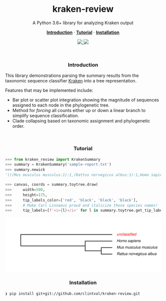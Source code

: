 <h1 align="center">kraken-review</h2>

<p align="center">A Python 3.6+ library for analyzing Kraken output</p>

<p align="center">
  <a href="#introduction"><strong>Introduction</strong></a>
  ·
  <a href="#tutorial"><strong>Tutorial</strong></a>
  ·
  <a href="#installation"><strong>Installation</strong></a>
</p>

<p align="center">
  <a href="https://github.com/clintval/kraken-review/issues">
    <img src="https://img.shields.io/github/issues/clintval/kraken-review.svg"></img>
  </a>
  <a href="https://github.com/clintval/kraken-review/blob/master/LICENSE">
    <img src="https://img.shields.io/github/license/clintval/kraken-review.svg"></img>
  </a>
</p>

<br>

<h3 align="center">Introduction</h3>

This library demonstrations parsing the summary results from the taxonomic sequence classifier [Kraken](https://ccb.jhu.edu/software/kraken/) into a tree representation.

Features that may be implemented include:

- Bar plot or scatter plot integration showing the magnitude of sequences assigned to each node in the phylogenetic tree.
- Method for _forcing_ all counts either up or down a linear branch to simplify sequence classification.
- Clade collapsing based on taxonomic assignment and phylogenetic order.

<br>

<h3 align="center">Tutorial</h3>

```python
>>> from kraken_review import KrakenSummary
>>> summary = KrakenSummary('sample-report.txt')
>>> summary.newick
'(((Mus musculus musculus:1):1,(Rattus norvegicus albus:1):1,Homo sapiens:1),unclassified:1);'
```

```python
>>> canvas, coords = summary.toytree.draw(
>>>     width=500,
>>>     height=175,
>>>     tip_labels_color=['red', 'black', 'black', 'black'],
>>>     # Make Carl Linnaeus proud and italicize those species names!
>>>     tip_labels=[f'<i>{l}</i>' for l in summary.toytree.get_tip_labels()])
```
![Simple Tree Example][simple-tree]

<h3 align="center">Installation</h3>

```bash
❯ pip install git+git://github.com/clintval/kraken-review.git
```


[simple-tree]: docs/simple-tree.png
